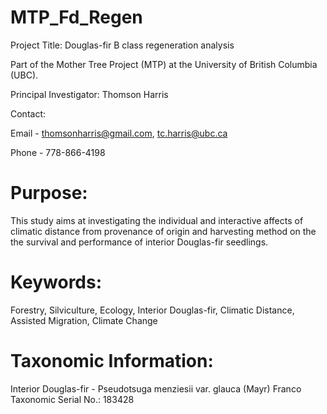 # MTP_Fd_Regen

Project Title: Douglas-fir B class regeneration analysis

Part of the Mother Tree Project (MTP) at the University of British Columbia (UBC). 

Principal Investigator: Thomson Harris

Contact: 

Email - thomsonharris@gmail.com, 
        tc.harris@ubc.ca 

Phone - 778-866-4198 

# Purpose:

This study aims at investigating the individual and interactive affects of climatic distance from provenance of origin and harvesting method on the the survival and performance of interior Douglas-fir seedlings.


# Keywords:

Forestry, Silviculture, Ecology, Interior Douglas-fir, Climatic Distance, Assisted Migration, Climate Change


# Taxonomic Information:

Interior Douglas-fir - Pseudotsuga menziesii var. glauca (Mayr) Franco
		      Taxonomic Serial No.: 183428

 


